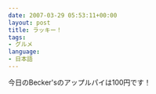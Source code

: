 ```yaml
---
date: 2007-03-29 05:53:11+00:00
layout: post
title: ラッキー！
tags:
- グルメ
language:
- 日本語
---
```


今日のBecker'sのアップルパイは100円です！
